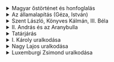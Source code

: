 
<details>
    <summary>Magyar őstörténet és honfoglalás</summary>

---

## Magyar őstörténet: A kezdetektől a vándorlásig

A magyar őstörténetről rendelkezésre álló források viszonylag szűkösek, főként régészeti, nyelvi és néprajzi adatokra, valamint későbbi írott forrásokra (bizánci, arab, nyugati krónikák) támaszkodik a kutatás.

- Eredet: A legelfogadottabb elmélet szerint a magyarok ősei az Urál hegység környékéről származnak, ahol a finnugor nyelvközösség részét képezték. Az i.e. 3. évezred körül kezdődött a finnugor népek szétvándorlása, és az ugor nyelvközösségből (amelyből a magyar is származik) az i.e. 2. évezredben váltak ki a magyarok ősei.
- Vándorlás: A magyarok vándorlásuk során több földrajzi és kulturális állomáson keresztül jutottak el a Kárpát-medencébe. Ennek során kapcsolatba kerültek más népekkel, például iráni (szarmata) és török (türk) nyelvű népcsoportokkal, ami nyelvi és kulturális keveredéshez vezetett.
    - Magna Hungaria: Az Urál keleti oldalán, a Volga-Káma régióban található terület, amelyet Julianus barát a 13. században keleten rekedt magyarok lakóhelyeként azonosított.
    - Levédia: A 8. században a Don és a Dnyeper közötti területen éltek a magyarok a Kazár Birodalom fennhatósága alatt. Itt történt meg a hét törzs szövetségbe szerveződése, és valószínűleg ekkor csatlakozott hozzájuk a kabarok három törzse is.
    - Etelköz: A 9. század második felében a magyarok a Dnyeper és a Duna alsó folyása közötti területre, Etelközbe vándoroltak. Ez volt a közvetlen előzménye a Kárpát-medencei honfoglalásnak.

## A honfoglalás

A honfoglalás a magyar törzsek Kárpát-medencébe való betelepülését jelenti a 9. század végén. Nem egyetlen esemény, hanem egy több éves folyamat volt.

- Időpont: A honfoglalás általánosan elfogadott kezdő időpontja 895 körülre tehető, és a 907-es pozsonyi csatáig tartott, amely megerősítette a magyarok Kárpát-medencei jelenlétét.
- Előzmények és okok:
    - Külső nyomás: A besenyők támadásai Etelközben arra kényszerítették a magyarokat, hogy új hazát keressenek.
    - Belső lehetőségek: A Kárpát-medence kedvező természeti adottságokkal (legelők, folyók) rendelkezett, és politikailag is széttagolt volt, ami megkönnyítette az elfoglalását. A magyarok korábbi hadjárataik során már felderítették a területet.
- A honfoglalás folyamata:
    - Első hullám (895): Árpád vezetésével a magyar fősereg a Vereckei-hágón keresztül érkezett a Kárpát-medencébe, és a Felső-Tisza vidékét szállta meg.
    - Katonai események: A magyarok kihasználták a frank és morva birodalom közötti konfliktusokat, hol az egyik, hol a másik fél szövetségeseként léptek fel. A Fehér ló mondája egy krónikás hagyomány, amely a honfoglalás jogi megalapozását szimbolizálja.
    - Terjeszkedés: A honfoglalók fokozatosan terjeszkedtek a Dunántúl és a Kisalföld irányába. A helyi, főleg szláv lakosságot nem irtották ki, hanem beolvasztották, és a területeken kiépítették a gyepűrendszert a határvédelemre.
- Vezérek és törzsek: A honfoglalás kori magyar társadalom törzsi szervezetben élt. A hét törzs (Nyék, Megyer, Kürt-Gyarmat, Tarján, Jenő, Kér, Keszi) mellett a kabarok három törzse is csatlakozott hozzájuk. A törzsszövetség élén a fejedelem állt, kezdetben valószínűleg kettős fejedelemség (kende és gyula) működött, de Árpád idejében már egyeduralom jellemezte a vezetést. A legismertebb vezérek: Álmos, Árpád, Kurszán.

## A honfoglalás jelentősége

A honfoglalás a magyar történelem egyik legfontosabb eseménye, amelynek messzemenő következményei voltak:

- Végleges haza: A Kárpát-medence biztosította a magyarság számára a végleges letelepedés helyét.
- Államalapítás alapja: Megteremtette a későbbi magyar államiság politikai alapjait, amely I. István idejére fejlődött ki.
- Népességváltozás: A honfoglalók letelepedtek, fokozatosan áttértek a földművelő életmódra, és beolvasztották a Kárpát-medence korábbi lakosságát.
- Európai bekapcsolódás: A honfoglalással a magyarság aktív részesévé vált Európa történelmének és politikai életének, ami a későbbi kalandozások korához vezetett.

---

</details>

<details>
    <summary>Az államalapítás (Géza, István)</summary>

---

A magyar államalapítás nem egyetlen esemény, hanem egy hosszú folyamat volt, amelynek kulcsfigurái Géza fejedelem és fia, (Szent) István király voltak. A honfoglalás utáni évtizedekben a magyar törzsszövetség még laza és törzsi alapon szerveződött volt, a kalandozások pedig egyre kevésbé hoztak eredményt, sőt, veszélyeztették a magyarság létét. A fennmaradáshoz elengedhetetlenné vált egy nyugati típusú, keresztény állam létrehozása.
Géza fejedelem (uralkodott: 972-997) – Az előkészítő

Géza, Taksony fejedelem fia és Árpád vezér dédunokája, felismerte, hogy a magyarság jövője a keresztény Európához való csatlakozáson múlik. Uralkodása idején a kalandozások kora lezárult az 955-ös augsburgi vereség után, és a nyugati hatalmakkal való békés együttélés vált szükségessé.

- Nyugati orientáció és diplomácia:
    - 973-ban Géza követeket küldött a quedlinburgi birodalmi gyűlésre I. Ottó német-római császárhoz, ezzel jelezve a békés szándékot és a kereszténység felvétele iránti érdeklődést.
    - Ez a diplomáciai nyitás lehetővé tette nyugati térítő papok, misszionáriusok érkezését Magyarországra.
    - Fia, Vajk számára Gizella bajor hercegnő kezét kérte meg, ezzel is megerősítve a bajorokkal (és így a Német-római Birodalommal) való szövetséget és a nyugati kapcsolatokat.
- A kereszténység felvétele:
    - Géza maga is megkeresztelkedett (valószínűleg 975-ben), a keresztségben az István nevet kapta. Fia, Vajk már keresztényként született, vagy gyermekként keresztelték meg, és ő is az István nevet kapta (ezért is fordul elő egyes forrásokban, hogy Gézát is Istvánnak hívták).
    - Bár Géza hivatalosan felvette a kereszténységet, a források szerint továbbra is áldozott a pogány isteneknek is (Thietmar merseburgi püspök híres mondása: „elég gazdag vagyok ahhoz, hogy két istennek is áldozzak”). Ez a kettősség mutatja a régi hit és az új vallás közötti átmenet nehézségeit.
    - Megalapította a Pannonhalmi Bencés Apátságot (996), ami fontos központja lett a nyugati kereszténység terjesztésének és a latin írásbeliségnek. Létrejött a Veszprémi Püspökség is.
- Fejedelmi hatalom megszilárdítása: Géza megkezdte a törzsi szervezet felszámolását és a központosított fejedelmi hatalom kiépítését. Ez azonban nem volt teljes, a honfoglaló törzsek vezetői, a "nemzetségfők" (pl. Koppány) továbbra is jelentős hatalommal bírtak a saját területükön.
- Városok alapítása: Géza nevéhez köthető Esztergom és Székesfehérvár alapítása, amelyek később kulcsszerepet játszottak az államigazgatásban és az egyházszervezésben.

## I. (Szent) István király (uralkodott: 997/1000-1038) – Az államalapító

István, születési nevén Vajk, Géza fia és utóda volt. Az ő nevéhez fűződik a keresztény Magyar Királyság tényleges megalapítása és megszilárdítása.

- A hatalom megszerzése és a pogány ellenállás leverése:
    - Apja halála után, 997-ben lépett fejedelmi trónra, de az öröklési rend (primogenitúra) még nem volt egyértelmű.
    - Szembe kellett néznie a szeniorátus (a legidősebb férfi rokon örököl) elve alapján trónigénnyel fellépő Koppány somogyi törzsfővel.
    - Koppány legyőzése (997-998): István a német lovagok (Gizella hozományaként érkezett seregek) és a hűséges magyar törzsfők (pl. a Hont-Pázmány nemzetség) segítségével legyőzte Koppányt. Koppány felnégyeltetése és a testrészek országszerte történő kifüggesztése (Esztergom, Győr, Veszprém, Gyulafehérvár) egyértelmű üzenet volt a pogány restaurációt remélő törzsfőknek és a központi hatalom ellenállásának.
    - További ellenálló törzsfőket is levert, mint például az erdélyi Gyulát (anyai nagybátyját) 1003-ban, vagy a Temesközben uralkodó Ajtonyt. Ezzel az egész Kárpát-medencére kiterjesztette a központi hatalmat.

- A koronázás és a Királyság létrejötte:
    - Az ezredforduló környékén, valószínűleg 1000 karácsonyán vagy 1001. január 1-jén koronáztatta meg magát Esztergomban.
    - A koronát II. Szilveszter pápától kérte és kapta, ami a magyar állam függetlenségét és a nyugati keresztény egyházhoz való tartozását jelentette. Ezzel Magyarország szuverén államként lépett be az európai nemzetek sorába. A korona küldése egyben azt is jelezte, hogy az ország nem a Német-római Birodalom hűbérese, hanem közvetlenül a pápai fennhatóság alá tartozik – ez István okos diplomáciai lépése volt.

- Az egyházszervezet kiépítése:
    - Az államalapítás alapja a kereszténység szilárd megalapozása volt. István kiépítette az önálló magyar egyházszervezetet:
        - Létrehozott két érsekséget (Esztergom és Kalocsa) és nyolc püspökséget.
        - Kolostorokat alapított (bencések, apátságok), amelyek a kultúra, oktatás és hittérítés központjai lettek.
        - Törvényben írta elő, hogy minden tíz falu építsen templomot, és kötelezővé tette a vasárnapi misén való részvételt.

- Az államszervezet kiépítése:
    - Vármegyerendszer: Az országot vármegyékre osztotta, amelyek élére ispánokat nevezett ki. Az ispánok feladata volt a bíráskodás, az adószedés és a hadsereg vezetése. Ez a rendszer biztosította a központi hatalom kiterjesztését az egész országra.
    - Királyi birtokok: Az ország területének nagy része királyi birtokká vált, ami a királyi hatalom gazdasági alapját jelentette.
    - Törvényhozás: István két törvénykönyvet is kiadott, amelyek szabályozták az egyházi életet, a magántulajdont és a bűnözést. Ezek a törvények segítették a feudális társadalmi rend kialakulását és a közbiztonság megteremtését.
    - Külpolitika: Bár a nyugati orientáció dominált, István jó kapcsolatokat tartott fenn Bizánccal is. Visszaverte a Német-római Birodalom támadását (1030), ezzel is megerősítve az ország függetlenségét.

- Az utódlás kérdése: István a primogenitúra elve alapján fiát, Imre herceget szánta utódjául, és neki írta az Intelmeket, amelyben a keresztény uralkodás alapelveit fektette le. Imre herceg azonban fiatalon meghalt, ami súlyos trónutódlási válságot okozott István halála után.

## II. Az államalapítás jelentősége

- A magyar nép fennmaradása: Az államalapítás és a kereszténység felvétele biztosította a magyarság fennmaradását a Kárpát-medencében, és megakadályozta az asszimilációt vagy szétszóródást.
- Európai beilleszkedés: Magyarország szerves részévé vált a keresztény európai államrendszernek, felvéve annak kulturális, politikai és jogi vívmányait.
- Új társadalmi rend: A törzsi társadalom helyett egy feudális jellegű államszervezet jött létre, amely a királyi hatalmon és az egyházon alapult.
- Kulturális fejlődés: A kereszténység elterjedése és az egyházszervezet kiépülése fellendítette az írásbeliséget, az oktatást és az építészetet.

Géza és István munkája alapozta meg a középkori Magyar Királyság ezeréves történetét, és a magyar nemzeti identitás egyik legfontosabb sarokköve lett.

---

</details>

<details>
    <summary>Szent László, Könyves Kálmán, III. Béla</summary>

---

A Szent István által alapított keresztény magyar állam a 11-12. században olyan nagy formátumú uralkodóknak köszönhetően szilárdult meg és vált regionális nagyhatalommá, mint Szent László, Könyves Kálmán és III. Béla. Mindannyian jelentős mértékben hozzájárultak az ország belső rendjének megerősítéséhez, az egyház megszervezéséhez és a külpolitikai befolyás kiterjesztéséhez.

## I. (Szent) László (uralkodott: 1077-1095) – A lovagkirály

Szent László, I. Béla király fia, a magyar történelem egyik legkiemelkedőbb alakja. Uralkodása a belső rend és a stabilitás időszaka volt, melyben Magyarország megerősödött és fontos szereplővé vált a közép-európai térségben.

- Trónra lépése és a belső rend megszilárdítása:
    - Hosszú trónviszályt követően, melyet unokatestvére, Salamon király ellen vívott, 1077-ben lépett trónra.
    - Uralkodása alatt sikerült felszámolni a belviszályokat és stabilizálni az országot, helyreállítva a központi hatalmat.
    - Törvényhozás: László szigorú törvényeket hozott, melyek célja a rend fenntartása és a magántulajdon védelme volt. A hírhedt rendelkezése, miszerint már egy tyúk ellopásáért is halál járt, mutatja a korabeli súlyos bűnözés elleni drasztikus fellépést. Ezen törvények a kóborlókat is igyekeztek letelepíteni és a keresztény életmódra kényszeríteni.
    - Egyházpolitika: Erősítette az egyház szerepét, számos kolostort alapított, és az 1092-es szabolcsi zsinaton fontos egyházi és világi rendeleteket hoztak, például a templomba járás kötelezettségéről és a pogány szokások visszaszorításáról. Az ő idejében történt Szent István, Szent Imre és Szent Gellért szentté avatása (1083), ami az államalapítás és a kereszténység elfogadásának fontosságát hangsúlyozta.
- Külpolitika és terjeszkedés:
    - Sikeresen verte vissza a nomád kunok és besenyők támadásait az ország határainál.
    - Kiemelkedő külpolitikai sikere volt Horvátország megszerzése 1091-ben. Ezzel Magyarország kijutott az Adriai-tengerre, ami nagyban növelte gazdasági és stratégiai jelentőségét. Horvátország perszonálunióba került Magyarországgal, és a magyar királyok azóta is viselik Horvátország királyának címét.
    - Aktívan részt vett az invesztitúraharcban, VII. Gergely pápa támogatójaként lépett fel a német-római császárral szemben, ezzel is erősítve a magyar állam függetlenségét.
- Lovagkirályi imázs: A krónikák és a népmesék egyaránt a lovagi erények megtestesítőjeként ábrázolják Lászlót: igazságos, bátor és istenfélő uralkodó volt. Kultusza a későbbi évszázadokban is rendkívül erős maradt.

## I. (Könyves) Kálmán (uralkodott: 1095-1116) – A tudós király

Szent László unokaöccse, Könyves Kálmán nevéhez fűződik a középkori Magyarország további konszolidációja és terjeszkedése. Jelzőjét szokatlanul nagy műveltségéről kapta, ami abban a korban ritkaságnak számított a koronás fők között.

- Trónra lépése és a belpolitika:
    - László halála után, annak akarata ellenére, hogy Álmos herceg kövesse a trónon, Kálmán lett a király. Uralkodását végigkísérte a testvérével, Álmossal folytatott hatalmi harc. Kálmán többször is megbocsátott Álmosnak, végül azonban fiával, Bélával együtt megvakíttatta őket, hogy alkalmatlanná tegye őket az uralkodásra. Ez a kegyetlen lépés a trónutódlás biztosítását szolgálta.
    - Törvényhozás: Kálmán törvényei enyhébbek voltak Lászlóénál, ami arra utal, hogy a belső rend szilárdabbá vált. A leghíresebb és leggyakrabban idézett törvénye a "Boszorkányok pedig nincsenek" mondat, ami a babonás hiedelmekkel szembeni racionálisabb álláspontot tükrözi, bár a modern történetírás árnyaltabban ítéli meg ezt a rendelkezést. Enyhítette a lopás büntetéseit is. Fontos volt számára a magántulajdon védelme és a vándorlás korlátozása.
    - A királyi udvar jelentősége megnőtt, a latin nyelvű írásbeliség terjedt.
- Külpolitika és terjeszkedés:
    - Horvátország és Dalmácia megszerzése: Kálmán uralkodása alatt fejeződött be Horvátország teljes annektálása, és a tengerparti dalmát városok (pl. Zára, Spalato, Trogir) is a magyar koronához kerültek. Ezzel a Magyar Királyság a közép-európai régió egyik vezető tengeri hatalma lett.
    - Keresztes hadjáratok: Kálmán alatt vonult át az első keresztes hadjárat serege Magyarországon. Bölcsen kezelte a helyzetet, biztosította az átvonulást, de határozottan fellépett a fosztogató keresztesek ellen, megakadályozva ezzel a nagyobb károkat.
    - Külpolitikai kapcsolatokat épített ki Bizánccal, házassági szövetség révén (László lányát, Piroskát férjhez adta II. Ióannész bizánci császárhoz, Kálmán idején).
    - Keleten Halics ellen vezetett hadjáratokat.

## III. Béla (uralkodott: 1172-1196) – A bizánci udvarból hazatért reformátor

III. Béla uralkodása a középkori Magyar Királyság virágkorának tekinthető. Bizánci neveltetésének köszönhetően modernizációs törekvések jellemezték uralkodását, és az ország európai nagyhatalommá emelkedett.

- Trónra lépése és a belpolitika:
    - II. Géza király fia volt. Hosszú éveket töltött Bizáncban, ahol az uralkodó, I. Manuél bizánci császár utódjaként is szóba került. Ez a bizánci neveltetés mély nyomot hagyott benne, és modern államszervezési elveket hozott haza.
    - Hazatérése és trónra lépése után meg kellett küzdenie az ellenálló főurakkal, különösen anyjával, Eufrozinával és öccsével, Géza herceggel.
    - Államszervezeti reformok:
        - Létrehozta a királyi kancelláriát, ami az írásbeliség és a központi ügyintézés központja lett. Ennek köszönhetően megnőtt a kiadott oklevelek száma, és pontosabb képet kapunk a korabeli viszonyokról (pl. a királyi jövedelmekről szóló összeírás, ami a korabeli Európa egyik legpontosabb adata).
        - Fejlesztette a regálé jövedelmeket (királyi jogon szedett jövedelmek: bányabér, vám, pénzverési haszon, sójövedelem stb.), ami jelentősen növelte a királyi bevételeket, és európai szinten is az egyik leggazdagabb uralkodóvá tette.
        - Támogatta a városfejlődést és az idegen (német, vallon) telepesek betelepülését, akik adókat fizettek és hozzájárultak a gazdaság fellendüléséhez.
        - Uralkodása alatt keletkezett az első összefüggő magyar nyelvemlék, a Halotti beszéd és könyörgés, ami az írásbeliség fejlődését mutatja. Feltehetően ekkor készült a Gesta Hungarorum is Anonymus tollából.
    - Egyházpolitika: Támogatta az egyházat, kolostorokat alapított (főleg ciszterci rendiekét), és Szent László szentté avatásának kezdeményezője volt 1192-ben.
- Külpolitika és terjeszkedés:
    - Balkáni terjeszkedés: Kiterjesztette befolyását a Balkánra, elfoglalta Boszniát és Szerbiát, sőt, rövid időre Halicsot is. Ezáltal a Magyar Királyság valóban regionális nagyhatalommá vált.
    - Bizánci kapcsolatok: Kezdetben szoros kapcsolatot ápolt a Bizánci Birodalommal (hiszen ott nevelkedett), de I. Manuél halála után függetlenedett Bizánctól, és aktív, hódító politikát folytatott dél felé.
    - Házassági politikája: Házasságai (első felesége Châtillon Anna, második felesége Capet Margit, VII. Lajos francia király lánya) révén megerősítette a nyugati, különösen a francia kapcsolatokat.
    - Felkészült a harmadik keresztes hadjáratra, de halála megakadályozta ebben, így ezt a feladatot fiára, András hercegre hagyta.
- Uralkodásának eredménye: III. Béla idején a magyar állam virágzott gazdaságilag és politikailag is, és méltó helyet foglalt el a korabeli Európában.

Ezek az uralkodók, bár eltérő személyiséggel és módszerekkel, mindannyian kulcsszerepet játszottak abban, hogy a fiatal magyar állam szilárd alapokra helyezze magát, és felkészüljön a további fejlődésre.

---

</details>

<details>
    <summary>II. András és az Aranybulla</summary>

---

II. András uralkodása (1205-1235) a magyar történelem egyik legvitatottabb és leginkább átalakuló korszaka, melynek kiemelkedő eseménye az Aranybulla kiadása volt. III. Béla gazdag és erős államát örökölte, de politikája jelentős változásokat hozott, melyek hosszú távon formálták a magyar társadalmat és államszervezetet.

## II. András (uralkodott: 1205-1235) – A "Jeruzsálemi" király

II. András III. Béla másodszülött fia volt, aki testvérével, Imrével szemben már hercegként is a hatalomra tört. Uralkodását jellemzi a nagyvonalú birtokadományozás, a külföldi (főként német és meráni) befolyás megnövekedése, valamint a kincstár folyamatosan romló helyzete.

- Uralkodói felfogása és gazdaságpolitikája:
    - András nevéhez fűződik az „új intézmények” (novae institutiones) politikája. Ez a királyi birtokok nagymértékű adományozását jelentette, nemcsak a főpapoknak és főuraknak, hanem a királyi szervienseknek (középnemesség) is. Célja az volt, hogy a királyi jövedelmeket ne a földbirtokból, hanem a regálé jövedelmekből (vámok, bányabér, pénzverési haszon, sómonopólium stb.) szedje be.
    - Ez a politika azonban visszájára sült el. A hatalmas birtokadományok miatt csökkent a királyi földvagyon, a regálé jövedelmeket pedig gyakran bérbe adta idegeneknek (pl. zsidóknak és izmaelitáknak), akik nem a királyi, hanem a saját érdekeik szerint működtették azokat, ami további elégedetlenséget szült.
    - A birtokadományozás főként külföldi kedvezményezettek javára történt, különösen első felesége, Meráni Gertrúd rokonai és kísérete részesültek benne. Ez a "német uralom" érzése fokozta a hazai főurak és a nemesség ellenállását.
- Belpolitikai válságok és a királynégyilkos merénylet:
    - A gazdasági és politikai elégedetlenség hamar súlyos válsághoz vezetett. A királyné, Gertrúd hatalmas befolyása, a külföldiek előretörése és a "szolgák szolgáinak" (azaz a királyi szerviensek) kiváltságainak csorbítása egyre nagyobb ellenállást váltott ki.
    - A feszültség 1213-ban a pilisi merényletben csúcsosodott ki, ahol Gertrúdot magyar főurak meggyilkolták. Ez az esemény mélyen belevésődött a magyar emlékezetbe (Bánk bán története).
- Külpolitika:
    - András komolyan vette apja, III. Béla keresztes hadjáratra vonatkozó fogadalmát. 1217-ben ő maga is elindult az ötödik keresztes hadjáratra a Szentföldre (innen ered a "Jeruzsálemi" mellékneve), ami hatalmas költségekkel járt és nem hozott számottevő eredményt.
    - A hadjárat további kimerítette az ország kincstárát, és távolléte alatt a belpolitikai feszültségek tovább éleződtek.
    - Balkáni terjeszkedési politikát folytatott, a Halics feletti befolyásért többször is harcolt.

## Az Aranybulla (1222)

Az Aranybulla II. András uralkodásának egyik legfontosabb dokumentuma, melyet a belső politikai és gazdasági válság, valamint a nemesség növekvő elégedetlensége miatt volt kénytelen kiadni.

- Kiadásának oka és körülményei:
    - Időpont: 1222. április 24-én adták ki Székesfehérváron, Szent György napján.
    - A királyi szerviensek (a nemesség magja) és a főurak is elégedetlenek voltak a király politikájával. A szerviensek, akik a királyt szolgálták katonai és egyéb módon, nehezményezték, hogy a birtokadományozásokkal a királyi földek és jövedelmek csökkennek, ami az ő megélhetésüket is fenyegette. Emellett a külföldiek előretörése és a visszaélések is zavarták őket.
    - A korábbi történeti felfogás szerint egy "palotaforradalom" vagy erős kényszer hatására adta ki a király, de a legújabb kutatások árnyaltabb képet festenek: valószínűleg II. András maga is felismerte a reformok szükségességét a központi hatalom fenntartása érdekében, és kompromisszumra törekedett a nemességgel.

- Fontosabb rendelkezései: Az Aranybulla 31 cikkelyből állt, és számos, a magyar jogfejlődés szempontjából alapvető jelentőségű pontot tartalmazott:
    - A nemesi jogok megerősítése:
        - Adómentesség: A nemesek nem fizetnek adót. Ez az adómentesség évszázadokra a nemesi kiváltságok alapja lett.
        - Személyes szabadság: A nemesek személyükben és vagyonukban szabadok, csak törvényes bírói ítélettel lehet őket letartóztatni vagy vagyonukat elkobozni.
        - Öröklési jog: A nemesek birtokai fiágon öröklődnek. Ha nincs fiúörökös, a birtok a leányági rokonokra vagy a nemzetségre száll, de végső soron a királyra (háramlási jog).
        - Kötelesség a hadviselésben: A nemesek csak az ország védelmében kötelesek hadba vonulni, a királyi hadjáratokban (külföldön) csak saját költségükön. A banderiumok (saját csapatok) élén történő hadba vonulás alapja.
    - A királyi hatalom korlátozása:
        - Birtokadományozás korlátozása: A király nem adományozhatja el a királyi birtokokat a mértéktelenül. (Bár ez a pont a gyakorlatban nem volt mindig hatékony.)
        - Idegenek hivatalviselésének tiltása: Tilos idegeneknek birtokot szerezni és méltóságot viselni az országban. Ez a meráni befolyás visszaszorítását célozta.
        - Egy hivatal viselésének korlátozása: Senki sem viselhet több méltóságot egyszerre.
            A nádor szerepének megerősítése: A nádor a királyi jogszolgáltatás fő képviselője, ítélkezési jogköre kiterjedt.
    - Az ellenállási záradék (ius resistendi): Ez a legkiemelkedőbb és legvitatottabb pontja az Aranybullának. Kimondta, hogy ha a király vagy utódai megszegik az Aranybullában foglaltakat, a nemeseknek joguk van ellenállni és szembeszállni a királlyal a hűtlenség bűnének elkövetése nélkül. Ez példátlan volt a korabeli Európában, és a rendi alkotmányosság egyik alappillére lett. (Ezt a záradékot az 1687-es pozsonyi országgyűlésen, a Habsburg-uralom megszilárdulásakor törölték el.)

- Jelentősége és hatása:
    - A rendi állam alapja: Az Aranybulla lefektette a magyar rendi társadalom és a rendi alkotmányosság alapjait. A nemesség jogai és kiváltságai törvénybe rögzültek, és ez a dokumentum lett a rendi jogok védelmének hivatkozási alapja évszázadokon át.
    - A királyi hatalom korlátozása: Első alkalommal korlátozták írásban a királyi hatalmat. Bár András nem mindig tartotta be, és később meg is újította, de a jogi alapja megvolt a királyi önkény visszaszorításának.
    - A nemesség differenciálódása: Az Aranybulla a királyi szervienseket – akik a királyi birtokokon éltek és közvetlenül a király szolgálatában álltak – emelte ki, és jogilag azonosította őket a főnemességgel. Ezzel megszületett a "nemesség", mint egységes jogállású réteg, amely később a köznemesség és a főnemesség elkülönüléséhez vezetett.
    - Európai összehasonlítás: Gyakran hasonlítják az angol Magna Chartához (1215), bár az Aranybulla helyzete eltérő volt. A Magna Charta szélesebb társadalmi rétegek érdekeit is védte, míg az Aranybulla alapvetően a nemesség kiváltságait rögzítette. Azonban mindkettő a királyi hatalom korlátozásának és a rendi jogok biztosításának fontos lépcsőfoka volt.
    - Utóélete: Az Aranybullát többször megújították (pl. IV. Béla 1267-ben, I. Nagy Lajos 1351-ben, amikor az ősiség törvényét is beiktatták), és az a magyar jogrendszer, valamint a történeti alkotmány szerves részévé vált egészen a modern korig.

II. András uralkodása, a sok kritika ellenére, alapvetően átformálta a magyar államot. Az Aranybulla egy olyan dokumentum, amely a korábbi királyi hatalomra épülő rendszer helyett egy rendi állam alapjait teremtette meg, amelyben a nemesség egyre nagyobb szerepet kapott a politikában és a jogban. Ezzel egy új korszak kezdődött a középkori Magyar Királyság történetében.

---

</details>

<details>
    <summary>Tatárjárás</summary>

---

A tatárjárás (pontosabban: mongol hódítás) Magyarország történetének egyik legsúlyosabb tragédiája volt, amely 1241-1242-ben pusztított az országban. Jelentős emberveszteséggel járt, hatalmas anyagi károkat okozott, és alapjaiban változtatta meg az ország fejlődésének irányát.

## Előzmények és a tatár veszély

A tatárjárás idején IV. Béla (II. András fia) ült a magyar trónon (uralkodott: 1235-1270). Béla apja, II. András politikájával (birtokadományozások) szembefordulva, a királyi hatalom megerősítésére törekedett, visszavette az eladományozott birtokokat, amivel maga ellen fordította a nemességet és a főurakat.

A mongol birodalom a 13. század elején alakult ki Dzsingisz kán vezetésével, és hatalmas területeket hódított meg Ázsiában. Dzsingisz kán halála után a birodalom utódai folytatták a terjeszkedést. A nyugati hadjárat főparancsnoka Batu kán volt, Dzsingisz kán unokája.

- Julianus barát jelentései: A tatár veszélyről már az 1230-as években érkeztek hírek Magyarországra Julianus barát missziós útjai révén. Ő találkozott a keleten maradt magyarokkal (Magna Hungaria), és tőlük értesült a mongolok pusztító erejéről és nyugat felé tartó előrenyomulásukról.
- A kunok befogadása (1239): Kötöny kun fejedelem vezetésével nagy tömegű kun népesség kért bebocsátást Magyarországra a mongolok elől menekülve. IV. Béla befogadta őket, abban reménykedve, hogy harcosaikkal megerősítheti a királyi haderőt. Azonban a nomád kunok és a letelepült magyar lakosság között feszültség alakult ki a legelők és a termények miatt. Ez az ellentét a tatárjárás idején kulcsszerepet játszott.
- Felkészületlenség: Bár a király tudott a veszélyről, az ország felkészültsége elégtelen volt.
    - A birtokvisszavételi politika miatt a nemesség és a főurak elégedetlenek voltak, és vonakodtak segíteni a királynak.
    - A végvárak kiépítése elmaradt, az ország védelme gyenge lábakon állt.
    - A Kunok iránti bizalmatlanság (és az a hamis vád, hogy a mongolok kémjei) súlyos következményekkel járt.

## A tatárjárás eseményei (1241-1242)

A mongol hadjárat Magyarország ellen egy jól kidolgozott, több irányú támadás volt.

- 1241. március: Batu kán főereje a Vereckei-hágón keresztül tört be az országba, a Kadan vezette másik sereg Erdélyen keresztül nyomult előre, a harmadik sereg pedig Lengyelország felől (itt a liegnitzi csatában győztek a lengyel-német sereg felett).
- Kötöny meggyilkolása: A tatárok betörésének hírére Pesten felbőszült tömeg meggyilkolta Kötöny kun fejedelmet és kíséretét, ami a kunok kivonulásához vezetett az országból. Ezzel IV. Béla egy fontos harcos erőtől esett el, és a kunok kivonulása pusztítással járt az ország déli részein.
- Muhi csata (1241. április 11.):
    - A döntő összecsapásra a Sajó folyó melletti Muhi pusztán került sor. A magyar sereg rendezetlen volt, a király és a főurak közötti feszültség érezhető volt.
    - A tatárok színlelt visszavonulással tőrbe csalták a magyarokat, majd éjjel átkeltek a Sajón és bekerítették a magyar tábort.
    - A magyar sereg, a király és öccse, Kálmán herceg vezetésével, súlyos vereséget szenvedett. Kálmán herceg halálos sebet kapott, és a sereg nagy része odaveszett. IV. Béla alig tudott elmenekülni a csatából.
- A pusztítás: A muhi vereség után a tatárok szinte akadálytalanul pusztították az országot. Falvakat, városokat égettek fel, a lakosságot lemészárolták vagy elhurcolták. A Dunántúlra is átkeltek a befagyott Dunán, és egészen Horvátországig üldözték IV. Bélát. A déli, Alföldi és erdélyi területek szenvedték el a legnagyobb károkat.
- A tatárok visszavonulása (1242 tavasz): A mongolok váratlanul, 1242 tavaszán kivonultak az országból. Ennek legelfogadottabb oka Ögödej nagykán halála volt, ami miatt Batu kánnak vissza kellett térnie Mongóliába a kánválasztásra. Emellett a magyarok ellenállása, a hideg és csapadékos tél, valamint a sztyeppei lovak számára kedvezőtlen, mocsaras viszonyok is szerepet játszhattak a döntésben.

## A tatárjárás következményei

A tatárjárás katasztrofális hatással volt Magyarországra, de egyúttal a megújulás és megerősödés katalizátora is lett.

- Nagyfokú demográfiai és anyagi pusztulás:
    - Emberveszteség: Az ország lakosságának 20-50%-a elpusztult vagy elhurcolták. Ez a középkori Európa egyik legnagyobb demográfiai katasztrófája volt.
    - Gazdasági pusztítás: Felégetett falvak, lerombolt városok, elpusztított termőföldek, eltűnt állatállomány jellemezte az országot. A gazdaság hosszú időre megbénult.
- IV. Béla politikájának megváltozása – a "második honalapító":
    - A király felismerte, hogy a központi hatalom kizárólagos erősítése helyett a társadalmi rétegek (nemesség, egyház, városok) támogatására is szüksége van.
    - Várhálózat kiépítése: A legfontosabb tanulság a kővárak hiánya volt. Béla hatalmas erőfeszítéseket tett a várak építésére. Ennek ösztönzésére a kővárat építő nemeseknek és egyházi intézményeknek birtokokat adományozott, vagy engedélyezte számukra az adományok megtartását.
    - Német és egyéb hospesek (vendégtelepesek) betelepítése: Az emberveszteség pótlására és a gazdaság fellendítésére IV. Béla nagy számban hívott be külföldi telepeseket (főleg németeket), akik kiváltságokat kaptak. Ez hozzájárult az ország etnikai és kulturális sokszínűségéhez.
    - Városfejlődés ösztönzése: Számos települést emelt városi rangra, és a városoknak falépítési jogot, valamint szélesebb jogi és gazdasági kiváltságokat adott. A városok a védelem, a kereskedelem és a királyi jövedelmek fontos központjai lettek.
    - Békülés a nemességgel: Felhagyott a birtokvisszavételi politikával, sőt, új adományokkal is igyekezett maga mellé állítani a bárókat és a nemességet.
    - Megyei önkormányzat erősödése: A nemesség a vármegyei önkormányzatokban egyre nagyobb szerepet kapott, a szolgabírák megválasztása által. Ez a rendi államfejlődés újabb lépcsőfoka volt.
- Külpolitika: Béla a tatárjárás után is felkészült egy esetleges újabb támadásra, és ennek jegyében igyekezett európai szövetségeseket szerezni. Házassági politikájával is erősítette a dinasztikus kapcsolatokat.

A tatárjárás súlyos trauma volt, de IV. Béla rendkívüli erőfeszítéseinek köszönhetően az ország újjáépült, megerősödött, és a feudális államszervezet új alapokra került. Ezért is nevezik IV. Bélát a "második honalapítónak". Az Aranybulla és a tatárjárás együttesen formálták meg a középkori Magyar Királyság karakterét.

---

</details>

<details>
    <summary>I. Károly uralkodása</summary>

---

I. Károly (Károly Róbert) uralkodása (1308-1342) az Árpád-ház kihalása (1301) utáni anarchikus, ún. interregnum időszakát zárta le, és egy új, virágzó korszakot nyitott a Magyar Királyság történetében. Károly Róbert alapozta meg az Anjou-ház uralmát Magyarországon, és az ő gazdasági, politikai reformjainak köszönhetően az ország Közép-Kelet-Európa egyik vezető hatalmává vált.

## Az Anjou-ház trónra jutása és a konszolidáció (1301-1321)

Az Árpád-ház kihalása után súlyos trónviszályok és belháborúk robbantak ki. Az országot nagyrészt hatalmas, önállósodott tartományurak, ún. oligarchák vagy "kiskirályok" uralták (pl. Csák Máté, Aba Amadé, Kán László, Subicsok), akik a királyi hatalmat meggyengítették.

- Trónigénye és a küzdelem a hatalomért: Károly Róbert anyai ágon volt az Árpád-ház leszármazottja (V. István dédunokája). Már 1300-ban megérkezett Magyarországra, de a trónért vívott harc hosszú és nehéz volt. Többször is megkoronázták, de a koronázás szabályai (Székesfehérvár, Szent Korona, esztergomi érsek általi koronázás) csak 1310-re teljesültek, amikor érvényesen és törvényesen is Magyarország királyává koronázták.
- A tartományurak legyőzése: Károly Róbert uralkodásának első évtizede a tartományurak elleni harccal telt. Katonai erővel (banderiális hadsereg – lásd később) és ügyes diplomáciával, a hozzá hű nemesség és a megerősödni vágyó városok támogatásával fokozatosan megtörte az oligarchák hatalmát.
    - A legfontosabb győzelmek egyike az 1312-es rozgonyi csata, ahol az Aba Amadé vezette sereget győzte le, Kassai polgárok segítségével.
    - A legnagyobb ellenfele, Csák Máté "csak" a halála (1321) után váltotta ki a teljes konszolidációt, de már előtte is jelentősen visszaszorult a befolyása.
- Központosított hatalom kiépítése: A tartományurak leverése után Károly Róbert kiépítette a központosított királyi hatalmat.
    - A régi, lázadó főnemesség helyére új arisztokráciát emelt, akik hűségesen szolgálták őt (pl. Lackfiak, Garaiak, Nekcseiek, Szécsényiek). Ezek a családok honorbirtokokat kaptak, azaz hivatalként használták a királyi birtokokat és jövedelmeket, de ezeket a király visszavehette, ha a tisztség megszűnt.
    - A királyi várakat visszavette és megbízható familiárisaira bízta, akik személyesen is a királyhoz kötődtek.

## Gazdasági reformok – Az ország talpra állítása

Károly Róbert felismerte, hogy egy erős királyi hatalom alapja a stabil és virágzó gazdaság. Tárnokmestere, Nekcsei Demeter segítségével dolgozta ki és vezette be gazdasági reformjait, amelyek alapjaiban változtatták meg az ország pénzügyeit.

- Regálé jövedelmek:
    - Bányaregálé és urbura: A középkori Magyarország a világ aranytermelésének mintegy harmadát, Európa ezüsttermelésének jelentős részét adta. Károly Róbert ösztönözte a bányászatot. A földesurak, akiknek birtokán bányát nyitottak, a kitermelt nemesfém után járó bányabér (urbura) egyharmadát megtarthatták maguknak, így érdekeltté váltak a bányanyitásban. A fennmaradó rész a királyi kincstárt illette.
    - Kincstári monopólium a nemesfémekre: A királyi kincstár monopóliumot gyakorolt a nemesfémek felvásárlására és kivitelére. A bányászoknak a kitermelt aranyat és ezüstöt a királyi kamaráknál (pénzverdéknél) kellett leadniuk, és ezüstpénzt kaptak érte.
    - Értékálló pénz bevezetése – a forint: A pénzrontás helyett (ami korábban a kamara haszna volt) Károly Róbert értékálló aranypénzt, a forintot (florenus) vezette be 1325-ben. Ez a firenzei aranyforintra alapult, és gyorsan elfogadott fizetőeszközzé vált Európában, stabilizálva a magyar gazdaságot. A váltópénz az ezüst dénár maradt.
    - Kamarahaszna helyetti kapuadó: A pénzrontásból kieső jövedelem pótlására bevezette az első országos jobbágyadót, a kapuadót (1336). Ezt minden olyan jobbágytelek után kellett fizetni, amelynek kapuján egy szénával megrakott szekér befért. Ez új, stabil bevételi forrást biztosított a királynak.
    - Harmincadvám: A külkereskedelmi forgalmat vámolta meg. A harmincadvám az áru értékének 3,33%-a volt, és a határátkelőhelyeken szedték be. Ezzel nemcsak bevételre tett szert, hanem ellenőrizni is tudta a forgalmat.
- Városfejlődés és kereskedelem: Támogatta a városok fejlődését, amelyek gazdasági központokká váltak. Az egységes, értékálló pénz és a biztonságosabb belső rend ösztönözte a kereskedelmet.

## Külpolitika – Regionális nagyhatalmi státusz

Károly Róbert aktív és sikeres külpolitikát folytatott, amelynek célja a Magyar Királyság nemzetközi tekintélyének helyreállítása és befolyásának növelése volt.

- Dinasztikus politika: Házasságaival (első felesége Mária, a lengyel király lánya, második felesége Erzsébet, a lengyel király unokahúga) és gyermekeinek házasságaival szövetségi rendszert épített ki.
- Visegrádi királytalálkozó (1335): Ez a találkozó III. Kázmér lengyel királlyal és Luxemburgi János cseh királlyal Közép-Európa egyik legfontosabb diplomáciai eseménye volt. Célja a bécsi árumegállító jog (amely hátrányosan érintette a magyar és cseh kereskedőket) megkerülése volt, új kereskedelmi útvonalak kijelölésével (pl. Krakkó-Buda-Bécs helyett Krakkó-Kassa-Buda). Ezen kívül megállapodás született a lengyel trónöröklésről is: Kázmér gyermektelensége esetén Károly Róbert fia, Lajos örökli a lengyel trónt. Ez a megállapodás alapozta meg a későbbi magyar-lengyel perszonáluniókat.
- Nápolyi örökösödés: Rendezte a nápolyi Anjou-házzal való örökösödési vitát. Kisebbik fiát, András herceget eljegyezte Johanna nápolyi királynővel, a nápolyi trón örökösével. Ez a lépés jelentős befolyást biztosított Magyarországnak Itáliában, bár később, Nagy Lajos idején súlyos konfliktusokhoz vezetett.
- Balkáni politika: Megerősítette a magyar befolyást a Balkánon, és sikeresen harcolt a délvidéki tartományurak ellen.
- Lovagi kultúra: A bizánci udvarból hazatérve, Károly Róbert modern lovagi udvart tartott fenn Visegrádon, ami kulturális központtá vált. Az udvari életet a lovagi ideálok és a lovagi tornák jellemezték.

## Zách Felicián merénylete (1330)

Károly Róbert uralma nem volt teljesen zökkenőmentes. A tartományurak egykori hívei és a régi nemesség egy része nehezen fogadta el a központi hatalom erősödését. Ennek egyik drámai megnyilvánulása volt Zách Felicián sikertelen merénylete a királyi család ellen Visegrádon. Bár a merénylet kudarcot vallott, és a királyi család sértetlen maradt (a királynő enyhébb sebesülést szenvedett), a megtorlás kegyetlen volt: Zách Felicián családját harmadíziglen kiirtották. Ez a példát statuáló büntetés is jól mutatja, hogy Károly Róbert milyen eltökélten szilárdította meg a királyi hatalmat.

## Összegzés

I. Károly (Károly Róbert) uralkodása egy új korszak kezdetét jelentette a magyar történelemben. A hosszú interregnum és az anarchia után ő teremtette meg a szilárd központi hatalmat, konszolidálta az ország gazdaságát, és aktív külpolitikájával regionális nagyhatalommá emelte Magyarországot. Az általa bevezetett gazdasági reformok és az erős királyi hatalom képezték az alapját fia, I. (Nagy) Lajos későbbi hódításainak és a középkori Magyar Királyság virágkorának.

---

</details>

<details>
    <summary>Nagy Lajos uralkodása</summary>

---

I. (Nagy) Lajos uralkodása (1342-1382) Károly Róbert fia és utóda volt, és apja reformjaira építve a középkori Magyar Királyság történetének talán legfényesebb korszakát jelentette. Lajos alatt Magyarország valóban regionális nagyhatalommá vált, kiterjedt befolyással és stabil belső renddel.

## A lovagkirály és az örökölt stabil alapok

Lajos 16 évesen, 1342-ben lépett trónra. Apjától, Károly Róberttől egy konszolidált, gazdaságilag virágzó országot örökölt, amelynek központi hatalma erős volt, és a tartományurak már nem jelentettek veszélyt. Lajos is rendkívül erős és határozott uralkodó volt, akit kortársai "lovagkirálynak" neveztek.

- Belpolitika:
    - Az 1351. évi törvények: Lajos 1351-ben országgyűlést hívott össze, ahol megerősítette és kiegészítette az Aranybullát. A legfontosabb rendelkezések:
        - Ősiség törvénye (aviticitas): Kimondta, hogy a nemesi birtokokat nem lehet eladni, elajándékozni vagy elzálogosítani. A birtok fiágon öröklődik, és ha a család fiága kihal, a birtok visszaszáll a nemzetségre, végső esetben a királyra (háramlási jog). Ez a törvény a nemesi nagybirtokok széttöredezését hivatott megakadályozni, és hosszú távon konzerválta a nemesi birtokrendszert. Bár biztosította a nemesi vagyon védelmét, hátráltatta a tőkés fejlődést és a birtokok korszerűsítését.
        - Kilenced törvénye (nona): Kötelezővé tette minden jobbágy számára, hogy terménye kilencedik tizedrészét (azaz a kilencedét) fizesse a földesurának. Ez a rendelkezés az uralkodó érdeke volt, mivel így a jobbágyok nem költözhettek el a földesurak közül olyanhoz, aki nem szedett kilencedet, ami által az adózók száma stabilizálódott. Ez is hozzájárult a királyi jövedelmek stabilitásához.
        - "Egy és ugyanazon szabadság": Ez a rendelkezés kimondta, hogy minden nemes az országban "egy és ugyanazon szabadságot" élvez. Ez a nemesi jogok egységesítését jelentette, függetlenül attól, hogy valaki főnemes vagy köznemes volt, és ezzel a rendi állam fejlődését szolgálta.
    - Királyi udvar és kultúra: Lajos udvara európai hírű kulturális központ volt, különösen Visegrádon. Jelentős volt a lovagi kultúra, a művészetek és a krónikaírás (pl. Képes Krónika) támogatása.
    - Pécsi Egyetem alapítása (1367): Lajos nevéhez fűződik az első magyarországi egyetem alapítása Pécsett, ami a szellemi élet fellendülését és a képzett réteg biztosítását szolgálta az államigazgatás számára.

## Külpolitika – A "három tenger ura"

Nagy Lajos uralkodását a rendkívül aktív és sikeres külpolitika jellemezte, melynek során Magyarország jelentős területeket vont befolyása alá, és kiterjesztette hatalmát a "három tengerig" (Balti-tenger, Adriai-tenger, Fekete-tenger).

- Nápolyi hadjáratok:
    - Lajos öccse, András herceg Johanna nápolyi királynő férje volt, akit 1345-ben Aversában meggyilkoltak. Lajos ezt bosszúhadjáratok okául használta fel, hogy érvényesítse trónigényét a Nápolyi Királyságra.
    - Két nagy hadjáratot is vezetett (1347-1348 és 1350-1352), amelyek során ideiglenesen el is foglalta Nápolyt. Bár tartósan nem tudta megtartani, a hadjáratok hatalmas költségei ellenére is jelentős presztízst és katonai tapasztalatokat hoztak.
- Balkáni politika és hűbéres államok:
    - Sikeresen terjesztette ki befolyását a Balkánon. A korábban laza hűbéri viszonyban lévő területeket (pl. Bosznia, Szerbia, Havasalföld, Moldva) szorosabb függésbe vonta.
    - Keresztény (katolikus) hitre próbálta téríteni a helyi, főleg ortodox lakosságot, ami gyakran feszültségekhez vezetett.
- Velence elleni háborúk:
    - Lajos Velencével háborúzott Dalmácia birtoklásáért. A zárai béke (1358) eredményeként Velence lemondott a dalmát városokról, így Dalmácia és a tengerparti városok (pl. Zára, Split, Trogir) végleg a magyar koronához kerültek. Ezzel Magyarország kiterjedt az Adriai-tengerig.
- Lengyel perszonálunió:
    - Az 1335-ös visegrádi királytalálkozón kötött egyezmény alapján, amikor III. Kázmér lengyel király 1370-ben fiú utód nélkül halt meg, Lajos örökölte a lengyel trónt. Ezzel létrejött a magyar-lengyel perszonálunió, ami a "három tenger" (Fekete-tenger, Adriai-tenger, Balti-tenger) urává tette Lajost, és a Magyar Királyságot Európa egyik legnagyobb és legbefolyásosabb államává. (Bár a lengyelek, különösen az ősiség törvénye miatt, nem mindig emlékeznek rá pozitívan.)
- Litvánia elleni hadjáratok: A lengyel trón megszerzésével és a Litvánia elleni hadjáratokkal a Balti-tenger felé is kiterjesztette befolyását.

## Az uralkodás vége és a trónutódlás kérdése

Nagy Lajos hosszan és dicsőségesen uralkodott. Azonban férfiörökös nélkül halt meg 1382-ben. Hosszú és sikeres uralkodása ellenére ez a probléma súlyos válságot idézett elő halála után.

- Lajosnak három lánya született: Katalin, Mária és Hedvig.
- Halála után legidősebb életben maradt lánya, Mária (aki Luxemburgi Zsigmond német császár jegyese volt) örökölte a magyar trónt.
- A lengyel trónra a legfiatalabb lányát, Hedviget szánta, aki később Jagelló Ulászló litván nagyfejedelemmel kötött házasságot, és ezzel létrejött a lengyel-litván unió.
- A nőági trónöröklés, bár Lajos igyekezett azt törvényileg megalapozni, nem volt egyértelműen elfogadott, és halála után súlyos belpolitikai feszültségekhez és trónharcokhoz vezetett (lásd Luxemburgi Zsigmond uralkodásának kezdeti nehézségeit).

## Összegzés

I. (Nagy) Lajos uralkodása a középkori Magyar Királyság aranykorának tekinthető. A Károly Róberttől örökölt stabil alapokon virágzó gazdaságot és egy erős, központosított államot épített fel. Aktív és sikeres külpolitikájával, a nápolyi hadjáratokkal, Dalmácia megszerzésével és a lengyel perszonálunióval a "három tenger urává" vált, és Magyarországot a korabeli Európa egyik legbefolyásosabb hatalmává emelte. A rendi jogokat megerősítő törvényei (ősiség, kilenced) hosszú távon formálták a magyar társadalmat, és az ő dicsőséges uralkodása mélyen beépült a magyar történelmi emlékezetbe mint a "lovagkirály" és a "nagy király" korszaka.

---

</details>

<details>
    <summary>Luxemburgi Zsimond uralkodása</summary>

---

## Luxemburgi Zsigmond uralkodása (1387-1437)

Luxemburgi Zsigmond, a késő középkori Európa egyik legjelentősebb uralkodója, Magyarország királya volt 1387 és 1437 között, így mintegy fél évszázadon át viselte a magyar koronát. Emellett német király (1411-től), cseh király (1419-től) és német-római császár (1433-tól) is volt, ezzel Európa legtekintélyesebb uralkodójává vált.

## Trónra lépése és a kezdeti nehézségek:

Nagy Lajos halála (1382) után belviszályok kísérték Anjou Mária uralkodását. A magyar főurak különböző bárói ligákba tömörülve harcoltak a hatalomért, és saját jelöltjeiket igyekeztek a trónra juttatni. Végül Zsigmond, Mária férje került ki győztesen a küzdelemből, és 1387-ben megkoronázták magyar királlyá. Uralkodásának kezdetén azonban a bárók erősen korlátozták hatalmát, sőt, egy időre fogságba is ejtették. Zsigmond azonban fokozatosan kiszorította a bárókat a hatalomból, és új arisztokráciára támaszkodva erősítette meg pozícióját.

## Belpolitikája és fontosabb intézkedései:

- Sárkány Rend létrehozása (1408): A törökök elleni harcra és a királyi hatalom megerősítésére hozta létre, támogatóit a rendbe való belépéshez kötötte.
- Telekkatonaság rendszere: Előírta, hogy a nagyobb birtokokkal rendelkezőknek (20 jobbágytelek felett) katonát kellett kiállítaniuk a királynak. Ez a rendszer a török elleni védekezés alapját képezte.
- Tetszvényjog bevezetése: A pápa csak a király engedélyével hirdethetett ki bullákat és nevezhetett ki főpapokat Magyarországon, ezzel is növelve a királyi hatalmat az egyház felett.
- Várostörvények (1405): Támogatta a városok fejlődését és a kereskedelmet, ezzel is erősítve a polgárságot, amelyre támaszkodhatott a nemesség visszaszorításában.
- Építkezések: Nagyszabású építkezéseket folytatott Visegrádon, Budán és Székesfehérváron, valamint Tatán is építtetett vadászkastélyt. Buda európai hírű királyi rezidenciává vált uralkodása alatt.
- Parasztfelkelés (1437): Uralkodása végén Budai Nagy Antal vezetésével parasztfelkelés robbant ki Erdélyben. Ennek leverése után született meg a Kápolnai Unió, amely a magyarokat, szászokat és székelyeket tette Erdély legfőbb nemzetiségeivé.

## Külpolitikája:

Zsigmond külpolitikájának legfontosabb kihívása az egyre erősödő Oszmán Birodalom elleni védekezés volt.

- Nikápolyi csata (1396): Hatalmas keresztes hadjáratot szervezett a törökök ellen, amely azonban Nikápolynál súlyos vereséget szenvedett I. Bajazid seregétől.
- Végvárrendszer kiépítése: A nikápolyi katasztrófa tanulságait levonva felismerte, hogy a támadó hadjáratok helyett a határvédelemre kell berendezkedni. Ennek jegyében kiépíttette a déli végvárrendszert, amely hosszú időre (egészen Mohácsig) megvédte az országot a török betörésektől.
- Ütközőállamok létrehozása: Igyekezett ütközőállamokat (Havasalföld, Szerbia, Bosznia) létrehozni a Balkánon, amelyek a magyar király fennhatósága alá tartoztak, bár ezek hűsége mindig is kétséges volt.
- Konstanzi zsinat (1414-1418): A nyugati egyházszakadás felszámolásában kiemelkedő szerepet játszott. A zsinaton ő elnökölt, és jelentősen hozzájárult a három pápa közötti ellentétek feloldásához.
- Huszita háborúk: Cseh királyként a huszita mozgalommal is szembe kellett néznie. Bár kezdetben nehezen boldogult velük, 1431-ben sikerült megosztania a felkelőket, és a kelyhesek segítségével 1434-ben döntő csapást mért a táboriták seregére.

## Jelentősége:

Luxemburgi Zsigmond egy rendkívül művelt, hét nyelven beszélő, diplomáciai érzékkel megáldott uralkodó volt. Uralkodása alatt Magyarország Európa egyik központjává vált, Buda pedig jelentős királyi rezidenciává fejlődött. Bár uralkodását belső viszályok és a török veszély is jellemezte, mégis sikerült stabilizálnia az országot, és jelentős mértékben hozzájárult a középkori Európa alakulásához. Halálával (1437) a Luxemburgi-ház férfiága kihalt, és a magyar trón a Habsburgokhoz került.

---

</details>